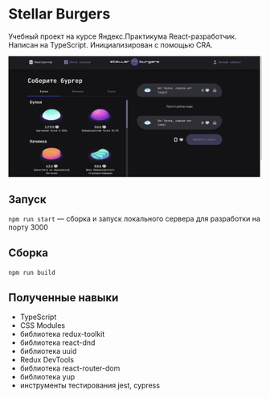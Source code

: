 # Stellar Burgers

Учебный проект на курсе Яндекс.Практикума React-разработчик. Написан на TypeScript. Инициализирован с помощью CRA.

![homePage.png](src%2Fimages%2FhomePage.png)

## Запуск

`npm run start` — сборка и запуск локального сервера для разработки на порту 3000

## Сборка

`npm run build`

## Полученные навыки

- TypeScript
- CSS Modules
- библиотека redux-toolkit
- библиотека react-dnd
- библиотека uuid
- Redux DevTools
- библиотека react-router-dom
- библиотека yup
- инструменты тестирования jest, cypress